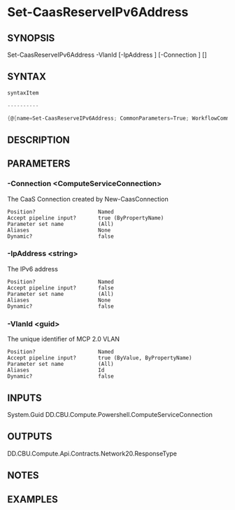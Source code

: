 ﻿Set-CaasReserveIPv6Address
===================

## SYNOPSIS

Set-CaasReserveIPv6Address -VlanId <guid> [-IpAddress <string>] [-Connection <ComputeServiceConnection>] [<CommonParameters>]


## SYNTAX
```powershell
syntaxItem                                                                                                            

----------                                                                                                            

{@{name=Set-CaasReserveIPv6Address; CommonParameters=True; WorkflowCommonParameters=False; parameter=System.Object[]}}
```

## DESCRIPTION


## PARAMETERS
### -Connection &lt;ComputeServiceConnection&gt;
The CaaS Connection created by New-CaasConnection
```
Position?                    Named
Accept pipeline input?       true (ByPropertyName)
Parameter set name           (All)
Aliases                      None
Dynamic?                     false
```
 
### -IpAddress &lt;string&gt;
The IPv6 address
```
Position?                    Named
Accept pipeline input?       false
Parameter set name           (All)
Aliases                      None
Dynamic?                     false
```
 
### -VlanId &lt;guid&gt;
The unique identifier of MCP 2.0 VLAN
```
Position?                    Named
Accept pipeline input?       true (ByValue, ByPropertyName)
Parameter set name           (All)
Aliases                      Id
Dynamic?                     false
```

## INPUTS
System.Guid
DD.CBU.Compute.Powershell.ComputeServiceConnection


## OUTPUTS
DD.CBU.Compute.Api.Contracts.Network20.ResponseType


## NOTES


## EXAMPLES
